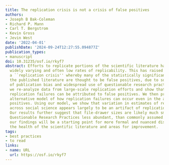 ```yaml
---
title: The replication crisis is not a crisis of false positives
authors:
- Joseph B Bak-Coleman
- Richard P. Mann
- Carl T. Bergstrom
- Kevin Gross
- Jevin West
date: '2022-04-01'
publishDate: '2024-09-24T12:27:55.094877Z'
publication_types:
- manuscript
doi: 10.31235/osf.io/rkyf7
abstract: Efforts to replicate portions of the scientific literature have lead to
  widely varying and often low rates of replicability. This has raised concerns over
  a ``replication crisis'' whereby many of the statistically significant claims in
  the published literature are thought to be false positives, due to some combination
  of publication bias and widespread use of questionable research practices. Here,
  we re-analyze data from large-scale replication efforts and show that few, if any,
  replication failures can be attributed to false positives. We then present a minimal,
  alternative model of how replication failures can occur even in the absence of false
  positives. Using our model, we show that variation in estimates of replicability
  across social science appears largely to be an artifact of replication sample size.
  Our results further suggest that file-drawer sizes are likely much smaller, and
  Questionable Research Practices less abundant, than commonly assumed.  We anticipate
  our findings will be a starting point for more formal and nuanced discussion of
  the health of the scientific literature and areas for improvement.
tags:
- best practices
- to read
links:
- name: URL
  url: https://osf.io/rkyf7
---
```

